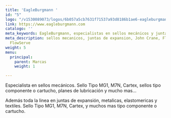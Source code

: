 ```yaml
---
title: 'EagleBurgmann '
id: "5"
logo: "/v1530089073/logos/6b057a5cb7631f71537a93d8186b1ae6-eagleburgmann.jpg"
link: https://www.eagleburgmann.com
catalogo: ''
meta_keywords: EagleBurgmann, especialistas en sellos mecánicos y juntas de expansión.
meta_description: sellos mecanicos, juntas de expansion, John Crane, FlexaSeal, Chesterton,
  FlowServe
weight: 5
menu:
  principal:
    parent: Marcas
    weight: 1

---
```

Especialista en  sellos mecánicos.  Sello Tipo MG1, M7N, Cartex, sellos tipo componente o cartucho, planes de lubricación y mucho mas...

 Además toda la linea en juntas de expansión, metalicas, elastomericas y textiles. Sello Tipo MG1, M7N, Cartex, y muchos mas tipo componente o cartucho.